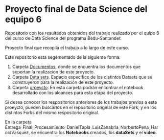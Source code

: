 # Proyecto final de Data Science del equipo 6

Repositorio con los resultados obtenidos del trabajo realizado por el quipo 6 del curso de Data Science del programa Bedu-Santander.

Proyecto final que recopila el trabajo a lo largo de este curso. 

Este repositorio esta segementado de la siguiente forma:

1. Carpeta [Documentos](http://www.limni.net), donde se encuentra los documentos que soportan la realizacion de este proyecto.
2. Carpeta [Data sets](http://www.limni.net). Espacio especifico de los distintos Datsets que se construyeron para la realización de este proyecto.
3. Carpeta [proeycto](http://www.limni.net). En esta carpeta podrán encontrar el notebook desarrollado con los alcances para esta etapa del proyecto.

Si desea conocer los respositorios anteriores de los trabajos previos a este proeycto, pueden buscarlos en el repositorio original de este Fork, y en los distintos Forks del mismo respositorio original.


En la carpeta Entrega_Final_Procesamiento_DanielTapia_LuisZanabria_NorbertoPena_HaroldVasquez, se encuentra los **Notebooks** creados, los **dataSets** y el **video**.
